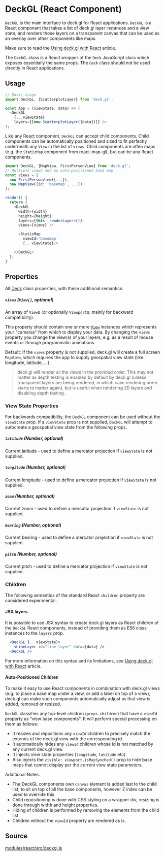 # DeckGL (React Component)

`DeckGL` is the main interface to deck.gl for React applications. `DeckGL` is a React component that takes a list of deck.gl layer instances and a view state, and renders those layers on a transparent canvas that can be used as an overlay over other components like maps.

Make sure to read the [Using deck.gl with React](/docs/get-started/using-with-react.md) article.

The `DeckGL` class is a React wrapper of the `Deck` JavaScript class which exposes essentially the same props. The `Deck` class should not be used directly in React applications.


## Usage

```js
// Basic usage
import DeckGL, {ScatterplotLayer} from 'deck.gl';

const App = (viewState, data) => (
  <DeckGL
    {...viewState}
    layers={[new ScatterplotLayer({data})]} />
);
```

Like any React component, `DeckGL` can accept child components. Child components can be automatically positioned and sized to fit perfectly underneath any `View` in the list of `views`. Child components are often maps (e.g. the `StaticMap` component from react-map-gl), but can be any React components.

```js
import DeckGL, {MapView, FirstPersonView} from 'deck.gl';
// Multiple views and an auto-positioned base map
const views = [
  new FirstPersonView({...}),
  new MapView({id: 'basemap', ...})
];

render() {
  return (
    <DeckGL
      width={width}
      height={height}
      layers={this._renderLayers()}
      views={views} />

      <StaticMap
        viewId='basemap'
        {...viewState}/>

    </DeckGL>
  );
}
```

## Properties

All [Deck](/docs/api-reference/deck.md) class properties, with these additional semantics:


##### `views` (`View[]`, optional)

An array of `View`s (or optionally `Viewport`s, mainly for backward compatibility).

This property should contain one or more [`View`](/docs/api-reference/view.md) instances which represents your "cameras" from which to display your data. By changing the `views` property you change the view(s) of your layers, e.g. as a result of mouse events or through programmatic animations.

Default: If the `views` property is not supplied, deck.gl will create a full screen `MapView`, which requires the app to supply geospatial view state (like longitude, latitude, ...).

> deck.gl will render all the views in the provided order. This may not matter as depth testing is enabled by default by deck.gl (unless transparent layers are being rendered, in which case rendering order starts to matter again), but is useful when rendering 2D layers and disabling depth testing.


### View State Properties

For backwards compatibility, the `DeckGL` component can be used without the `viewState` prop. If a `viewState` prop is not supplied, `DeckGL` will attempt to autocreate a geospatial view state from the following props.

##### `latitude` (Number, optional)

Current latitude - used to define a mercator projection if `viewState` is not supplied.

##### `longitude` (Number, optional)

Current longitude - used to define a mercator projection if `viewState` is not supplied.

##### `zoom` (Number, optional)

Current zoom - used to define a mercator projection if `viewState` is not supplied.

##### `bearing` (Number, optional)

Current bearing - used to define a mercator projection if `viewState` is not supplied.

##### `pitch` (Number, optional)

Current pitch - used to define a mercator projection if `viewState` is not supplied.


### Children

The following semantics of the standard React `children` property are considered experimental.


#### JSX layers

It is possible to use JSX syntax to create deck.gl layers as React children of the `DeckGL` React components, instead of providing them as ES6 class instances to the `layers` prop.

```jsx
  <DeckGL {...viewState}>
    <LineLayer id="line-layer" data={data} />
  <DeckGL />
```

For more information on this syntax and its limitations, see [Using deck.gl with React](/docs/get-started/using-with-react.md) article.


#### Auto-Positioned Children

To make it easy to use React components in combination with deck.gl views (e.g. to place a base map under a view, or add a label on top of a view), deck.gl can make such components automatically adjust as that view is added, removed or resized.

`DeckGL` classifies any top-level children (`props.children`) that have a `viewId` property as "view base components". It will perform special processing on them as follows:

* It resizes and repositions any `viewId` children to precisely match the extends of the deck.gl view with the corresponding id.
* It automatically hides any `viewId` children whose id is not matched by any current deck.gl view.
* It injects view state properties (`longitude`, `latitude` etc).
* Also injects the `visible: viewport.isMapSynched()` prop to hide base maps that cannot display per the current view state parameters.

Additional Notes:

* The DeckGL components own `canvas` element is added last to the child list, to sit on top of all the base components, however Z index can be used to override this.
* Child repositioning is done with CSS styling on a wrapper div, resizing is done through width and height properties.
* Hiding of children is performed by removing the elements from the child list
* Children without the `viewId` property are rendered as is.


## Source

[modules/react/src/deckgl.js](https://github.com/uber/deck.gl/blob/5.2-release/modules/react/src/deckgl.js)

